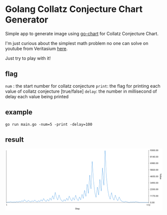 # Golang Collatz Conjecture Chart Generator

Simple app to generate image using [go-chart](github.com/wcharczuk/go-chart) for Collatz Conjecture Chart.

I'm just curious about the simplest math problem no one can solve on youtube from Veritasium [here](https://youtu.be/094y1Z2wpJg).

Just try to play with it!

## flag
`num` : the start number for collatz conjecture
`print`: the flag for printing each value of collatz conjecture [true/false]
`delay`: the number in millisecond of delay each value being printed

## example

```
go run main.go -num=5 -print -delay=100
```

## result

![collatz 27](output-27.png)
